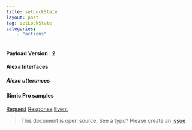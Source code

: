 ```yaml
---
title: setLockState
layout: post
tag: setLockState
categories: 
    - "actions"
---
```


#### Payload Version : 2
 

#### Alexa Interfaces
 
##### Alexa utterances
  

#### Sinric Pro samples
[Request]()
[Response]()
[Event]()

> This document is open source. See a typo? Please create an [issue](https://github.com/sinricpro/help-docs)
